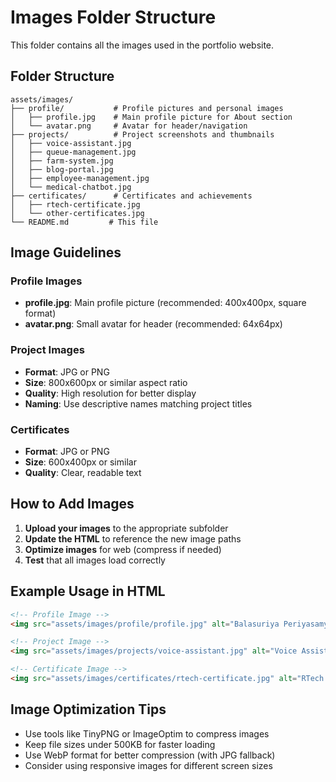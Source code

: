 # Images Folder Structure

This folder contains all the images used in the portfolio website.

## Folder Structure

```
assets/images/
├── profile/           # Profile pictures and personal images
│   ├── profile.jpg    # Main profile picture for About section
│   └── avatar.png     # Avatar for header/navigation
├── projects/          # Project screenshots and thumbnails
│   ├── voice-assistant.jpg
│   ├── queue-management.jpg
│   ├── farm-system.jpg
│   ├── blog-portal.jpg
│   ├── employee-management.jpg
│   └── medical-chatbot.jpg
├── certificates/      # Certificates and achievements
│   ├── rtech-certificate.jpg
│   └── other-certificates.jpg
└── README.md         # This file
```

## Image Guidelines

### Profile Images
- **profile.jpg**: Main profile picture (recommended: 400x400px, square format)
- **avatar.png**: Small avatar for header (recommended: 64x64px)

### Project Images
- **Format**: JPG or PNG
- **Size**: 800x600px or similar aspect ratio
- **Quality**: High resolution for better display
- **Naming**: Use descriptive names matching project titles

### Certificates
- **Format**: JPG or PNG
- **Size**: 600x400px or similar
- **Quality**: Clear, readable text

## How to Add Images

1. **Upload your images** to the appropriate subfolder
2. **Update the HTML** to reference the new image paths
3. **Optimize images** for web (compress if needed)
4. **Test** that all images load correctly

## Example Usage in HTML

```html
<!-- Profile Image -->
<img src="assets/images/profile/profile.jpg" alt="Balasuriya Periyasamy" />

<!-- Project Image -->
<img src="assets/images/projects/voice-assistant.jpg" alt="Voice Assistant Project" />

<!-- Certificate Image -->
<img src="assets/images/certificates/rtech-certificate.jpg" alt="RTech Certificate" />
```

## Image Optimization Tips

- Use tools like TinyPNG or ImageOptim to compress images
- Keep file sizes under 500KB for faster loading
- Use WebP format for better compression (with JPG fallback)
- Consider using responsive images for different screen sizes
